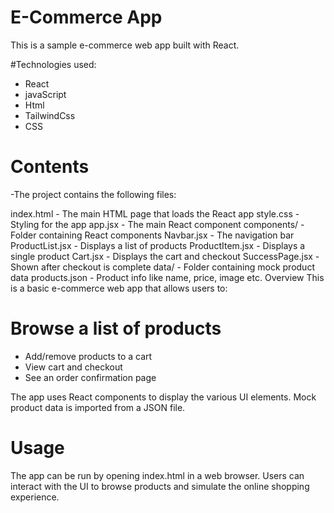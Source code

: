 # E-Commerce App
This is a sample e-commerce web app built with React.

#Technologies used:
- React
- javaScript
- Html
- TailwindCss
- CSS


# Contents
-The project contains the following files:

 index.html - The main HTML page that loads the React app
style.css - Styling for the app
app.jsx - The main React component
components/ - Folder containing React components
Navbar.jsx - The navigation bar
ProductList.jsx - Displays a list of products
ProductItem.jsx - Displays a single product
Cart.jsx - Displays the cart and checkout
SuccessPage.jsx - Shown after checkout is complete
data/ - Folder containing mock product data
products.json - Product info like name, price, image etc.
Overview
This is a basic e-commerce web app that allows users to:

# Browse a list of products
- Add/remove products to a cart
- View cart and checkout
- See an order confirmation page

The app uses React components to display the various UI elements. Mock product data is imported from a JSON file.

# Usage
The app can be run by opening index.html in a web browser. Users can interact with the UI to browse products and simulate the online shopping experience.
